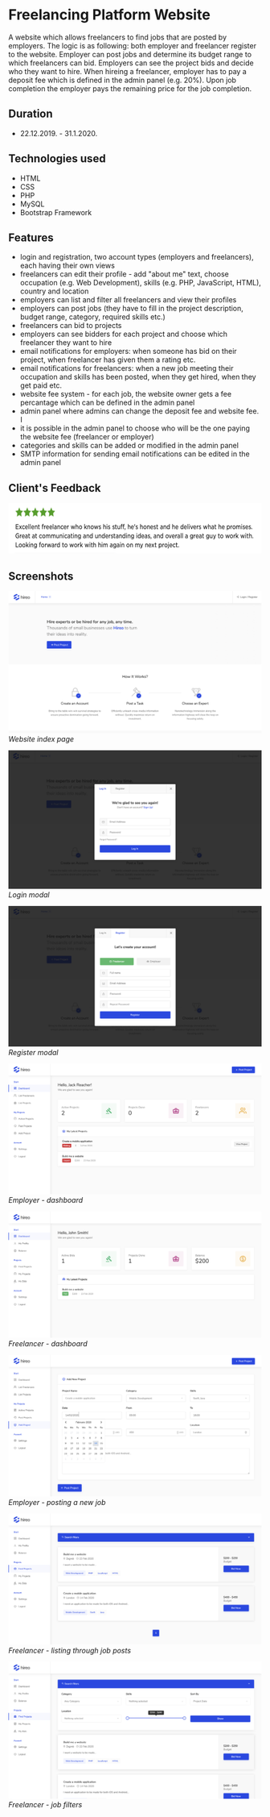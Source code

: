 # Freelancing Platform Website
A website which allows freelancers to find jobs that are posted by employers. The logic is as following: both employer and freelancer register to the website. Employer can post jobs and determine its budget range to which freelancers can bid. Employers can see the project bids and decide who they want to hire. When hireing a freelancer, employer has to pay a deposit fee which is defined in the admin panel (e.g. 20%). Upon job completion the employer pays the remaining price for the job completion. 

## Duration
- 22.12.2019. - 31.1.2020.

## Technologies used
- HTML
- CSS
- PHP
- MySQL
- Bootstrap Framework

## Features

- login and registration, two account types (employers and freelancers), each having their own views
- freelancers can edit their profile - add "about me" text, choose occupation (e.g. Web Development), skills (e.g. PHP, JavaScript, HTML), country and location
- employers can list and filter all freelancers and view their profiles
- employers can post jobs (they have to fill in the project description, budget range, category, required skills etc.)
- freelancers can bid to projects
- employers can see bidders for each project and choose which freelancer they want to hire
- email notifications for employers: when someone has bid on their project, when freelancer has given them a rating etc.
- email notifications for freelancers: when a new job meeting their occupation and skills has been posted, when they get hired, when they get paid etc.
- website fee system - for each job, the website owner gets a fee percantage which can be defined in the admin panel
- admin panel where admins can change the deposit fee and website fee. I
- it is possible in the admin panel to choose who will be the one paying the website fee (freelancer or employer)
- categories and skills can be added or modified in the admin panel
- SMTP information for sending email notifications can be edited in the admin panel

## Client's Feedback

<img src="screenshots/feedback.png" width="633" height="100">
 
## Screenshots

![alt text](screenshots/1.png)
*Website index page*

![alt text](screenshots/2.png)
*Login modal*

![alt text](screenshots/3.png)
*Register modal*

![alt text](screenshots/4.png)
*Employer - dashboard*

![alt text](screenshots/5.png)
*Freelancer - dashboard*

![alt text](screenshots/6.png)
*Employer - posting a new job*

![alt text](screenshots/7.png)
*Freelancer - listing through job posts*

![alt text](screenshots/8.png)
*Freelancer - job filters*
